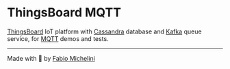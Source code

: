 # ThingsBoard MQTT
[ThingsBoard](https://thingsboard.io/) IoT platform with [Cassandra](https://cassandra.apache.org/) database and [Kafka](https://kafka.apache.org/) queue service,
for [MQTT](https://mqtt.org/) demos and tests.

---

Made with 🧡 by [Fabio Michelini](https://bit.ly/mich-cv)